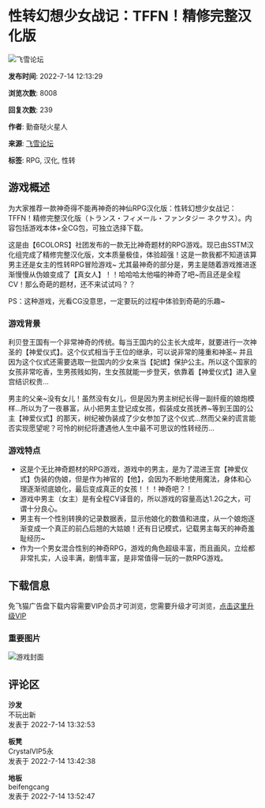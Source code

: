 # 性转幻想少女战记：TFFN！精修完整汉化版

![飞雪论坛](template/acgi_b1/images/logo.png)

**发布时间**: 2022-7-14 12:13:29

**浏览次数**: 8008

**回复次数**: 239

**作者**: 勤奋哒火星人

**来源**: [飞雪论坛](https://fxacg.cc/thread-11764-1-1.html)

**标签**: RPG, 汉化, 性转

## 游戏概述

为大家推荐一款神奇得不能再神奇的神仙RPG汉化版：性转幻想少女战记：TFFN！精修完整汉化版（トランス・フィメール・ファンタジー ネクサス）。内容包括游戏本体+全CG包，可独立选择下载。

这是由【6COLORS】社团发布的一款无比神奇题材的RPG游戏。现已由SSTM汉化组完成了精修完整汉化版，文本质量极佳，体验超强！这是一款我都不知道该算男主还是女主的性转RPG冒险游戏~ 尤其最神奇的部分是，男主是随着游戏推进逐渐慢慢从伪娘变成了【真女人】！！哈哈哈太他喵的神奇了吧~而且还是全程CV！那么奇葩的题材，还不来试试吗？？

PS：这种游戏，光看CG没意思，一定要玩的过程中体验到奇葩的乐趣~

### 游戏背景

利贝登王国有一个非常神奇的传统。每当王国内的公主长大成年，就要进行一次神圣的【神爱仪式】。这个仪式相当于王位的继承，可以说非常的隆重和神圣~ 并且因为这个仪式还需要选取一批国内的少女来当【妃嫔】保护公主。所以这个国家的女孩非常吃香，生男孩贱如狗，生女孩就能一步登天，依靠着【神爱仪式】进入皇宫结识权贵...

男主的父亲~没有女儿！虽然没有女儿，但是因为男主树纪长得一副纤瘦的娘炮模样...所以为了一夜暴富，从小把男主登记成女孩，假装成女孩抚养~等到王国的公主【神爱仪式】的那天，树纪被伪装成了少女参加了这个仪式...然而父亲的谎言能否实现愿望呢？可怜的树纪将遭遇他人生中最不可思议的性转经历...

### 游戏特点

- 这是个无比神奇题材的RPG游戏，游戏中的男主，是为了混进王宫【神爱仪式】伪装的伪娘，但是作为神官的【他】，会因为不断地使用魔法，身体和心理逐渐彻底娘化，最后变成真正的女孩！！！神奇吧？！
- 游戏中男主（女主）是有全程CV译音的，所以游戏的容量高达1.2G之大，可谓十分良心。
- 男主有一个性别转换的记录数据表，显示他娘化的数值和进度，从一个娘炮逐渐变成一个真正的前凸后翘的大姑娘！还有日记模式，记载男主每天的神奇羞耻经历~
- 作为一个男女混合性别的神奇RPG，游戏的角色超级丰富，而且画风，立绘都非常扎实，人设丰满，剧情丰富，是非常值得一玩的一款RPG游戏。

## 下载信息

免飞猫广告盘下载内容需要VIP会员才可浏览，您需要升级才可浏览，[点击这里升级VIP](#)

### 重要图片

![游戏封面](template/acgi_b1/images/demo_hd2.jpg)

## 评论区

**沙发**  
不玩出新  
发表于 2022-7-14 13:32:53  


**板凳**  
CrystalVIP5永  
发表于 2022-7-14 13:42:38  


**地板**  
beifengcang  
发表于 2022-7-14 13:52:47  
<!-- tcd_original_link https://fxacg.cc/thread-11764-1-1.html -->
